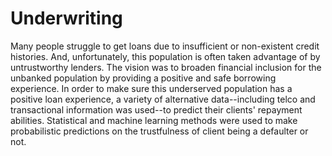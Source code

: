 # Underwriting
Many people struggle to get loans due to insufficient or non-existent credit histories. And, unfortunately, this population is often taken advantage of by untrustworthy lenders. The vision was to broaden financial inclusion for the unbanked population by providing a positive and safe borrowing experience. In order to make sure this underserved population has a positive loan experience, a variety of alternative data--including telco and transactional information was used--to predict their clients' repayment abilities. Statistical and machine learning methods were used to make probabilistic predictions on the trustfulness of client being a defaulter or not.
